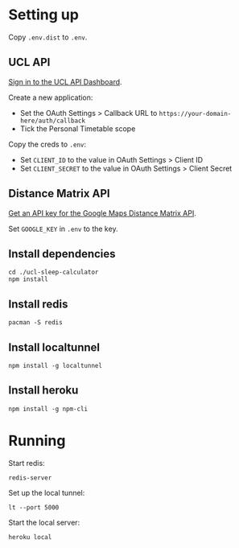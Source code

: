 # Setting up

Copy `.env.dist` to `.env`.

## UCL API

[Sign in to the UCL API Dashboard](https://uclapi.com/dashboard/).

Create a new application:
* Set the OAuth Settings > Callback URL to `https://your-domain-here/auth/callback`
* Tick the Personal Timetable scope

Copy the creds to `.env`:
* Set `CLIENT_ID` to the value in OAuth Settings > Client ID
* Set `CLIENT_SECRET` to the value in OAuth Settings > Client Secret

## Distance Matrix API

[Get an API key for the Google Maps Distance Matrix API](https://developers.google.com/maps/documentation/distance-matrix/get-api-key).

Set `GOOGLE_KEY` in `.env` to the key.

## Install dependencies

```
cd ./ucl-sleep-calculator
npm install
```

## Install redis

```
pacman -S redis
```

## Install localtunnel

```
npm install -g localtunnel
```

## Install heroku

```
npm install -g npm-cli
```

# Running

Start redis:

```
redis-server
```

Set up the local tunnel:

```
lt --port 5000
```

Start the local server:

```
heroku local
```
